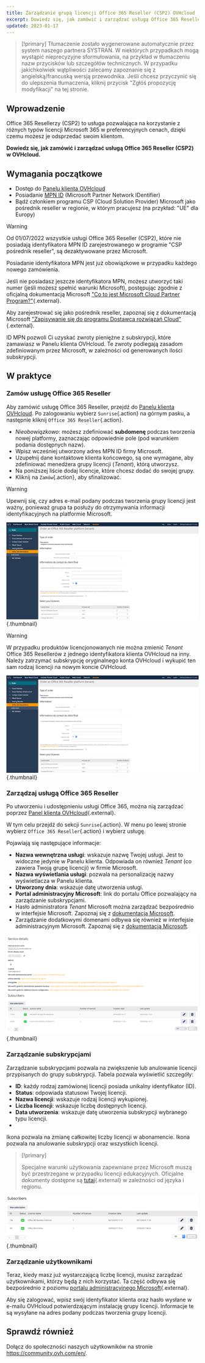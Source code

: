```yaml
---
title: Zarządzanie grupą licencji Office 365 Reseller (CSP2) OVHcloud
excerpt: Dowiedz się, jak zamówić i zarządzać usługą Office 365 Reseller (CSP2) w OVHcloud
updated: 2023-01-17
---
```


> [!primary]
> Tłumaczenie zostało wygenerowane automatycznie przez system naszego partnera SYSTRAN. W niektórych przypadkach mogą wystąpić nieprecyzyjne sformułowania, na przykład w tłumaczeniu nazw przycisków lub szczegółów technicznych. W przypadku jakichkolwiek wątpliwości zalecamy zapoznanie się z angielską/francuską wersją przewodnika. Jeśli chcesz przyczynić się do ulepszenia tłumaczenia, kliknij przycisk "Zgłóś propozycję modyfikacji" na tej stronie.
>

## Wprowadzenie

Office 365 Resellerzy (CSP2) to usługa pozwalająca na korzystanie z różnych typów licencji Microsoft 365 w preferencyjnych cenach, dzięki czemu możesz je odsprzedać swoim klientom.

**Dowiedz się, jak zamówić i zarządzać usługą Office 365 Reseller (CSP2) w OVHcloud.**

## Wymagania początkowe

- Dostęp do [Panelu klienta OVHcloud](https://www.ovh.com/auth/?action=gotomanager&from=https://www.ovh.pl/&ovhSubsidiary=pl)
- Posiadanie [MPN ID](https://learn.microsoft.com/partner-center/mpn-create-a-partner-center-account) (Microsoft Partner Network IDentifier) 
- Bądź członkiem programu CSP (Cloud Solution Provider) Microsoft jako pośrednik reseller w regionie, w którym pracujesz (na przykład: "UE" dla Europy)

> [!warning]
>
> Od 01/07/2022 wszystkie usługi Office 365 Reseller (CSP2), które nie posiadają identyfikatora MPN ID zarejestrowanego w programie "CSP pośrednik reseller", są dezaktywowane przez Microsoft.
>
> Posiadanie identyfikatora MPN jest już obowiązkowe w przypadku każdego nowego zamówienia.
>

Jeśli nie posiadasz jeszcze identyfikatora MPN, możesz utworzyć taki numer (jeśli możesz spełnić warunki Microsoft), postępując zgodnie z oficjalną dokumentacją Microsoft ["Co to jest Microsoft Cloud Partner Program?"](https://docs.microsoft.com/partner-center/mpn-create-a-partner-center-account){.external}.

Aby zarejestrować się jako pośrednik reseller, zapoznaj się z dokumentacją Microsoft ["Zapisywanie się do programu Dostawca rozwiązań Cloud"](https://docs.microsoft.com/partner-center/enrolling-in-the-csp-program#enroll-as-an-indirect-reseller){.external}.

ID MPN pozwoli Ci uzyskać zwroty pieniężne z subskrypcji, które zamawiasz w Panelu klienta OVHcloud. Te zwroty podlegają zasadom zdefiniowanym przez Microsoft, w zależności od generowanych ilości subskrypcji.

## W praktyce

### Zamów usługę Office 365 Reseller

Aby zamówić usługę Office 365 Reseller, przejdź do [Panelu klienta OVHcloud](https://www.ovh.com/auth/?action=gotomanager&from=https://www.ovh.pl/&ovhSubsidiary=pl). Po zalogowaniu wybierz `Sunrise`{.action} na górnym pasku, a następnie kliknij `Office 365 Reseller`{.action}.

- *Nieobowiązkowo*: możesz zdefiniować **subdomenę** podczas tworzenia nowej platformy, zaznaczając odpowiednie pole (pod warunkiem podania dostępnych nazw).
- Wpisz wcześniej utworzony adres MPN ID firmy Microsoft.
- Uzupełnij dane kontaktowe klienta końcowego, są one wymagane, aby zdefiniować menedżera grupy licencji (*Tenant*), którą utworzysz.
- Na poniższej liście dodaj licencje, które chcesz dodać do swojej grupy.
- Kliknij na `Zamów`{.action}, aby sfinalizować.

> [!warning]
> Upewnij się, czy adres e-mail podany podczas tworzenia grupy licencji jest ważny, ponieważ grupa ta posłuży do otrzymywania informacji identyfikacyjnych na platformie Microsoft.
>

![office365](images/csp2-01.png){.thumbnail}

> [!warning]
> W przypadku produktów licencjonowanych nie można zmienić *Tenant* Office 365 Resellerów z jednego identyfikatora klienta OVHcloud na inny. Należy zatrzymać subskrypcję oryginalnego konta OVHcloud i wykupić ten sam rodzaj licencji na nowym koncie OVHcloud.
> 

![office365](images/csp2-01.png){.thumbnail}

### Zarządzaj usługą Office 365 Reseller

Po utworzeniu i udostępnieniu usługi Office 365, można nią zarządzać poprzez [Panel klienta OVHcloud](https://www.ovh.com/auth/?action=gotomanager&from=https://www.ovh.pl/&ovhSubsidiary=pl){.external}.

W tym celu przejdź do sekcji `Sunrise`{.action}. W menu po lewej stronie wybierz `Office 365 Reseller`{.action} i wybierz usługę.

Pojawiają się następujące informacje:

- **Nazwa wewnętrzna usługi**: wskazuje nazwę Twojej usługi. Jest to widoczne jedynie w Panelu klienta. Odpowiada on również *Tenant* (co zawiera Twoją grupę licencji) w firmie Microsoft.
- **Nazwa wyświetlania usługi**: pozwala na personalizację nazwy wyświetlacza w Panelu klienta.
- **Utworzony dnia**: wskazuje datę utworzenia usługi.
- **Portal administracyjny Microsoft**: link do portalu Office pozwalający na zarządzanie subskrypcjami.
- Hasło administratora *Tenant* Microsoft można zarządzać bezpośrednio w interfejsie Microsoft. Zapoznaj się z [dokumentacją Microsoft](https://support.microsoft.com/account-billing/reset-a-forgotten-microsoft-account-password-eff4f067-5042-c1a3-fe72-b04d60556c37).
- Zarządzanie dodatkowymi domenami odbywa się również w interfejsie administracyjnym Microsoft. Zapoznaj się z [dokumentacją Microsoft](https://support.microsoft.com/office/connect-your-domain-to-office-365-cd74b4fa-6d34-4669-9937-ed178ac84515).

![office365](images/sunrise_office365_CSP2_services_details.png){.thumbnail}

### Zarządzanie subskrypcjami

Zarządzanie subskrypcjami pozwala na zwiększenie lub anulowanie licencji przypisanych do grupy subskrypcji. Tabela pozwala wyświetlić szczegóły:

- **ID**: każdy rodzaj zamówionej licencji posiada unikalny identyfikator (ID).
- **Status**: odpowiada statusowi Twojej licencji.
- **Nazwa licencji**: wskazuje rodzaj licencji wykupionej.
- **Liczba licencji**: wskazuje liczbę dostępnych licencji.
- **Data utworzenia**: wskazuje datę utworzenia subskrypcji wybranego typu licencji.
- 

Ikona <i class="icons-pen"></i>  pozwala na zmianę całkowitej liczby licencji w abonamencie. Ikona <i class="icons-bin"></i>  pozwala na anulowanie subskrypcji oraz wszystkich licencji.

> [!primary]
>
> Specjalne warunki użytkowania zapewniane przez Microsoft muszą być przestrzegane w przypadku licencji edukacyjnych. Oficjalne dokumenty dostępne są [tutaj](https://www.microsoft.com/licensing/docs){.external} w zależności od języka i regionu.
>

![office365](images/sunrise_office365_CSP2_Subscribers.png){.thumbnail}

### Zarządzanie użytkownikami

Teraz, kiedy masz już wystarczającą liczbę licencji, musisz zarządzać użytkownikami, którzy będą z nich korzystać. Ta część odbywa się bezpośrednio z poziomu [portalu administracyjnego Microsoft](https://portal.office.com/Admin/Default.aspx){.external}.

Aby się zalogować, wpisz swój identyfikator klienta oraz hasło wysłane w e-mailu OVHcloud potwierdzającym instalację grupy licencji. Informacje te są wysyłane na adres podany podczas tworzenia grupy licencji.

## Sprawdź również

Dołącz do społeczności naszych użytkowników na stronie <https://community.ovh.com/en/>.
